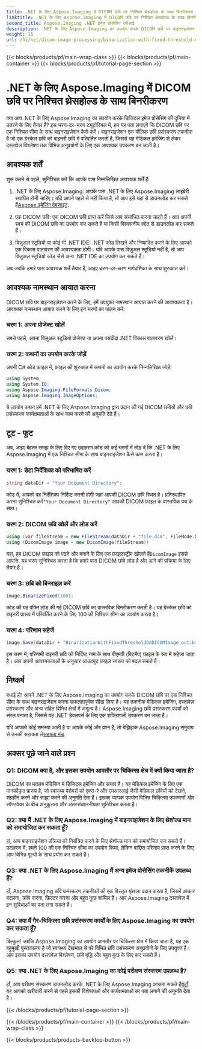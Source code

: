 ```yaml
---
title: .NET के लिए Aspose.Imaging में DICOM छवि पर निश्चित थ्रेसहोल्ड के साथ बिनरीकरण
linktitle: .NET के लिए Aspose.Imaging में DICOM छवि पर निश्चित थ्रेसहोल्ड के साथ बिनरीकरण
second_title: Aspose.Imaging .NET इमेज प्रोसेसिंग एपीआई
description: .NET के लिए Aspose.Imaging का उपयोग करके DICOM छवि पर बाइनराइज़ेशन करना सीखें। कोड उदाहरणों के साथ चरण-दर-चरण मार्गदर्शिका।
weight: 15
url: /hi/net/dicom-image-processing/binarization-with-fixed-threshold-on-dicom-image/
---
```


{{< blocks/products/pf/main-wrap-class >}}
{{< blocks/products/pf/main-container >}}
{{< blocks/products/pf/tutorial-page-section >}}

# .NET के लिए Aspose.Imaging में DICOM छवि पर निश्चित थ्रेसहोल्ड के साथ बिनरीकरण

क्या आप .NET के लिए Aspose.Imaging का उपयोग करके डिजिटल इमेज प्रोसेसिंग की दुनिया में उतरने के लिए तैयार हैं? इस चरण-दर-चरण ट्यूटोरियल में, हम यह पता लगाएंगे कि DICOM छवि पर एक निश्चित सीमा के साथ बाइनराइज़ेशन कैसे करें। बाइनराइजेशन एक मौलिक छवि प्रसंस्करण तकनीक है जो एक ग्रेस्केल छवि को बाइनरी छवि में परिवर्तित करती है, जिससे यह मेडिकल इमेजिंग से लेकर दस्तावेज़ विश्लेषण तक विभिन्न अनुप्रयोगों के लिए एक आवश्यक उपकरण बन जाती है।

## आवश्यक शर्तें

शुरू करने से पहले, सुनिश्चित करें कि आपके पास निम्नलिखित आवश्यक शर्तें हैं:

1.  .NET के लिए Aspose.Imaging: आपके पास .NET के लिए Aspose.Imaging लाइब्रेरी स्थापित होनी चाहिए। यदि आपने पहले से नहीं किया है, तो आप इसे यहां से डाउनलोड कर सकते हैं[Aspose.इमेजिंग वेबसाइट](https://releases.aspose.com/imaging/net/).

2. एक DICOM छवि: एक DICOM छवि प्राप्त करें जिसे आप संसाधित करना चाहते हैं। आप अपनी स्वयं की DICOM छवि का उपयोग कर सकते हैं या किसी विश्वसनीय स्रोत से डाउनलोड कर सकते हैं।

3. विज़ुअल स्टूडियो या कोई भी .NET IDE: .NET कोड लिखने और निष्पादित करने के लिए आपको एक विकास वातावरण की आवश्यकता होगी। यदि आपके पास विज़ुअल स्टूडियो नहीं है, तो आप विज़ुअल स्टूडियो कोड जैसे अन्य .NET IDE का उपयोग कर सकते हैं।

अब जबकि हमारे पास आवश्यक शर्तें तैयार हैं, आइए चरण-दर-चरण मार्गदर्शिका के साथ शुरुआत करें।

## आवश्यक नामस्थान आयात करना

DICOM छवि पर बाइनराइज़ेशन करने के लिए, हमें उपयुक्त नामस्थान आयात करने की आवश्यकता है। आवश्यक नामस्थान आयात करने के लिए इन चरणों का पालन करें:

### चरण 1: अपना प्रोजेक्ट खोलें

सबसे पहले, अपना विज़ुअल स्टूडियो प्रोजेक्ट या अपना पसंदीदा .NET विकास वातावरण खोलें।

### चरण 2: कथनों का उपयोग करके जोड़ें

अपनी C# कोड फ़ाइल में, फ़ाइल की शुरुआत में कथनों का उपयोग करके निम्नलिखित जोड़ें:

```csharp
using System;
using System.IO;
using Aspose.Imaging.FileFormats.Dicom;
using Aspose.Imaging.ImageOptions;
```

ये उपयोग कथन हमें .NET के लिए Aspose.Imaging द्वारा प्रदान की गई DICOM छवियों और छवि प्रसंस्करण कार्यक्षमताओं के साथ काम करने की अनुमति देते हैं।

## टूट - फूट

अब, आइए बेहतर समझ के लिए दिए गए उदाहरण कोड को कई चरणों में तोड़ दें कि .NET के लिए Aspose.Imaging में एक निश्चित सीमा के साथ बाइनराइजेशन कैसे काम करता है।

### चरण 1: डेटा निर्देशिका को परिभाषित करें

```csharp
string dataDir = "Your Document Directory";
```

 कोड में, आपको वह निर्देशिका निर्दिष्ट करनी होगी जहां आपकी DICOM छवि स्थित है। प्रतिस्थापित करना सुनिश्चित करें`"Your Document Directory"` आपकी DICOM फ़ाइल के वास्तविक पथ के साथ।

### चरण 2: DICOM छवि खोलें और लोड करें

```csharp
using (var fileStream = new FileStream(dataDir + "file.dcm", FileMode.Open, FileAccess.Read))
using (DicomImage image = new DicomImage(fileStream))
```

 यहां, हम DICOM फ़ाइल को पढ़ने और बनाने के लिए एक फ़ाइलस्ट्रीम खोलते हैं`DicomImage` इससे आपत्ति. यह चरण सुनिश्चित करता है कि हमारे पास DICOM छवि लोड है और आगे की प्रक्रिया के लिए तैयार है।

### चरण 3: छवि को बिनराइज़ करें

```csharp
image.BinarizeFixed(100);
```

कोड की यह पंक्ति लोड की गई DICOM छवि का वास्तविक बिनरीकरण करती है। यह ग्रेस्केल छवि को बाइनरी प्रारूप में परिवर्तित करने के लिए 100 की निश्चित सीमा का उपयोग करता है।

### चरण 4: परिणाम सहेजें

```csharp
image.Save(dataDir + "BinarizationWithFixedThresholdOnDICOMImage_out.bmp", new BmpOptions());
```

इस चरण में, परिणामी बाइनरी छवि को निर्दिष्ट नाम के साथ बीएमपी (बिटमैप) फ़ाइल के रूप में सहेजा जाता है। आप अपनी आवश्यकताओं के अनुसार आउटपुट फ़ाइल स्वरूप को बदल सकते हैं।

## निष्कर्ष

बधाई हो! आपने .NET के लिए Aspose.Imaging का उपयोग करके DICOM छवि पर एक निश्चित सीमा के साथ बाइनराइजेशन करना सफलतापूर्वक सीख लिया है। यह तकनीक मेडिकल इमेजिंग, दस्तावेज़ प्रसंस्करण और अन्य सहित विभिन्न क्षेत्रों में अमूल्य है। Aspose.Imaging छवि प्रसंस्करण कार्यों को सरल बनाता है, जिससे यह .NET डेवलपर्स के लिए एक शक्तिशाली उपकरण बन जाता है।

यदि आपको कोई समस्या आती है या आपके कोई और प्रश्न हैं, तो बेझिझक Aspose.Imaging समुदाय से उनकी सहायता लें[सहयता मंच](https://forum.aspose.com/).

## अक्सर पूछे जाने वाले प्रश्न

### Q1: DICOM क्या है, और इसका उपयोग आमतौर पर चिकित्सा क्षेत्र में क्यों किया जाता है?

DICOM का मतलब मेडिसिन में डिजिटल इमेजिंग और संचार है। यह मेडिकल इमेजिंग के लिए एक मानकीकृत प्रारूप है, जो स्वास्थ्य पेशेवरों को एक्स-रे और एमआरआई जैसी मेडिकल छवियों को देखने, संग्रहीत करने और साझा करने की अनुमति देता है। इसका व्यापक उपयोग विभिन्न चिकित्सा उपकरणों और सॉफ्टवेयर के बीच अनुकूलता और अंतरसंचालनीयता सुनिश्चित करता है।

### Q2: क्या मैं .NET के लिए Aspose.Imaging में बाइनराइज़ेशन के लिए थ्रेशोल्ड मान को समायोजित कर सकता हूँ?

हां, आप बाइनराइजेशन प्रक्रिया को नियंत्रित करने के लिए थ्रेशोल्ड मान को समायोजित कर सकते हैं। उदाहरण में, हमने 100 की एक निश्चित सीमा का उपयोग किया, लेकिन वांछित परिणाम प्राप्त करने के लिए आप विभिन्न मूल्यों के साथ प्रयोग कर सकते हैं।

### Q3: क्या .NET के लिए Aspose.Imaging में अन्य इमेज प्रोसेसिंग तकनीकें उपलब्ध हैं?

हाँ, Aspose.Imaging छवि प्रसंस्करण तकनीकों की एक विस्तृत श्रृंखला प्रदान करता है, जिसमें आकार बदलना, क्रॉप करना, फ़िल्टर करना और बहुत कुछ शामिल है। आप Aspose.Imaging दस्तावेज़ में इन सुविधाओं का पता लगा सकते हैं।

### Q4: क्या मैं गैर-चिकित्सा छवि प्रसंस्करण कार्यों के लिए Aspose.Imaging का उपयोग कर सकता हूँ?

बिल्कुल! जबकि Aspose.Imaging का उपयोग आमतौर पर चिकित्सा क्षेत्र में किया जाता है, यह एक बहुमुखी पुस्तकालय है जो स्वास्थ्य देखभाल से परे विभिन्न छवि प्रसंस्करण अनुप्रयोगों के लिए उपयुक्त है। आप इसका उपयोग दस्तावेज़ विश्लेषण, छवि वृद्धि और बहुत कुछ के लिए कर सकते हैं।

### Q5: क्या .NET के लिए Aspose.Imaging का कोई परीक्षण संस्करण उपलब्ध है?

 हाँ, आप परीक्षण संस्करण डाउनलोड करके .NET के लिए Aspose.Imaging आज़मा सकते हैं[यहाँ](https://releases.aspose.com/). यह आपको खरीदारी करने से पहले इसकी विशेषताओं और कार्यक्षमताओं का पता लगाने की अनुमति देता है।

{{< /blocks/products/pf/tutorial-page-section >}}

{{< /blocks/products/pf/main-container >}}
{{< /blocks/products/pf/main-wrap-class >}}

{{< blocks/products/products-backtop-button >}}
